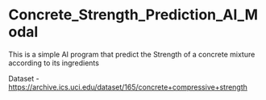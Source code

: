 # Concrete_Strength_Prediction_AI_Modal
This is a simple AI program that predict the Strength  of a concrete mixture according to its ingredients

Dataset - https://archive.ics.uci.edu/dataset/165/concrete+compressive+strength
